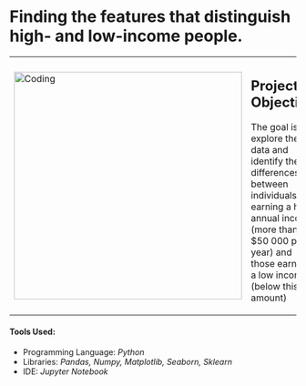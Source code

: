 <h1>Finding the features that distinguish high- and low-income people.</h1>

<table>
  <tr>
    <td>
      <img width="400" alt="Coding" src="https://repository-images.githubusercontent.com/809089864/1753fd3d-c844-4236-a916-05a5d3198f28">
    </td>
    <td>
      <h2>Project Objective</h2>
      <p>The goal is to explore the data and identify the differences between individuals earning a high annual income (more than $50 000 per year) and those earning a low income (below this amount)</p>
    </td>
  </tr>
</table>

<h4>Tools Used:</h4>
<ul>
<li>Programming Language: <i>Python</i></li>
<li>Libraries: <i>Pandas, Numpy, Matplotlib, Seaborn, Sklearn</i></li>
<li>IDE: <i>Jupyter Notebook</i></li>
</ul>

